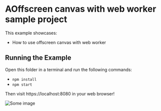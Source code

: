 # AOffscreen canvas with web worker sample project

This example showcases:

* How to use offscreen canvas with web worker

## Running the Example

Open this folder in a terminal and run the following commands:

* `npm install`
* `npm start`

Then visit https://localhost:8080 in your web browser!

![Some image](img/image.png)
